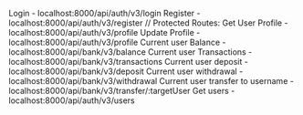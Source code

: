Login - localhost:8000/api/auth/v3/login
Register - localhost:8000/api/auth/v3/register
// Protected Routes:
Get User Profile - localhost:8000/api/auth/v3/profile
Update Profile - localhost:8000/api/auth/v3/profile
Current user Balance - localhost:8000/api/bank/v3/balance
Current user Transactions - localhost:8000/api/bank/v3/transactions
Current user deposit - localhost:8000/api/bank/v3/deposit
Current user withdrawal - localhost:8000/api/bank/v3/withdrawal
Current user transfer to username - localhost:8000/api/bank/v3/transfer/:targetUser
Get users - localhost:8000/api/auth/v3/users
